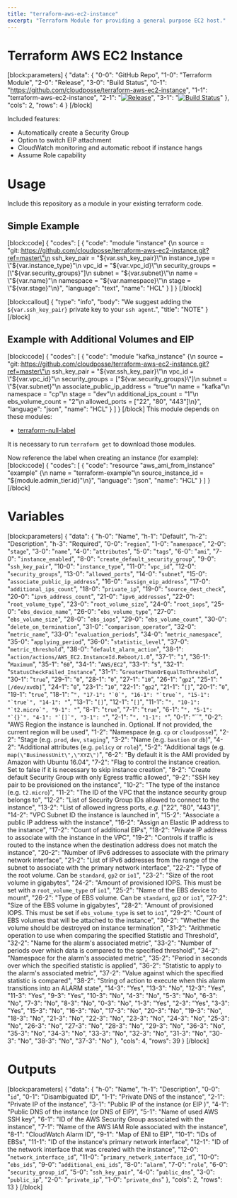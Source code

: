 ```yaml
---
title: "terraform-aws-ec2-instance"
excerpt: "Terraform Module for providing a general purpose EC2 host."
---
```

# Terraform AWS EC2 Instance
[block:parameters]
{
  "data": {
    "0-0": "GitHub Repo",
    "1-0": "Terraform Module",
    "2-0": "Release",
    "3-0": "Build Status",
    "0-1": "https://github.com/cloudposse/terraform-aws-ec2-instance",
    "1-1": "terraform-aws-ec2-instance",
    "2-1": "[![Release](https://img.shields.io/github/release/cloudposse/terraform-aws-ec2-instance.svg)](https://github.com/cloudposse/terraform-aws-ec2-instance/releases)",
    "3-1": "[![Build Status](https://travis-ci.org/cloudposse/terraform-aws-ec2-instance.svg?branch=master)](https://travis-ci.org/cloudposse/terraform-aws-ec2-instance)"
  },
  "cols": 2,
  "rows": 4
}
[/block]

Included features:
* Automatically create a Security Group
* Option to switch EIP attachment
* CloudWatch monitoring and automatic reboot if instance hangs
* Assume Role capability

# Usage
 
Include this repository as a module in your existing terraform code.

## Simple Example
[block:code]
{
  "codes": [
    {
      "code": "module \"instance\" {\n  source                      = \"git::https://github.com/cloudposse/terraform-aws-ec2-instance.git?ref=master\"\n  ssh_key_pair                = \"${var.ssh_key_pair}\"\n  instance_type               = \"${var.instance_type}\"\n  vpc_id                      = \"${var.vpc_id}\"\n  security_groups             = [\"${var.security_groups}\"]\n  subnet                      = \"${var.subnet}\"\n  name                        = \"${var.name}\"\n  namespace                   = \"${var.namespace}\"\n  stage                       = \"${var.stage}\"\n}",
      "language": "text",
      "name": "HCL"
    }
  ]
}
[/block]

[block:callout]
{
  "type": "info",
  "body": "We suggest adding the `${var.ssh_key_pair}` private key to your `ssh agent`.",
  "title": "NOTE"
}
[/block]

## Example with Additional Volumes and EIP
[block:code]
{
  "codes": [
    {
      "code": "module \"kafka_instance\" {\n  source                      = \"git::https://github.com/cloudposse/terraform-aws-ec2-instance.git?ref=master\"\n  ssh_key_pair                = \"${var.ssh_key_pair}\"\n  vpc_id                      = \"${var.vpc_id}\"\n  security_groups             = [\"${var.security_groups}\"]\n  subnet                      = \"${var.subnet}\"\n  associate_public_ip_address = \"true\"\n  name                        = \"kafka\"\n  namespace                   = \"cp\"\n  stage                       = \"dev\"\n  additional_ips_count        = \"1\"\n  ebs_volume_count            = \"2\"\n  allowed_ports               = [\"22\", \"80\", \"443\"]\n}",
      "language": "json",
      "name": "HCL"
    }
  ]
}
[/block]
This module depends on these modules:

* [terraform-null-label](https://github.com/cloudposse/terraform-null-label)

It is necessary to run `terraform get` to download those modules.

Now reference the label when creating an instance (for example):
[block:code]
{
  "codes": [
    {
      "code": "resource \"aws_ami_from_instance\" \"example\" {\n  name               = \"terraform-example\"\n  source_instance_id = \"${module.admin_tier.id}\"\n}",
      "language": "json",
      "name": "HCL"
    }
  ]
}
[/block]
# Variables
[block:parameters]
{
  "data": {
    "h-0": "Name",
    "h-1": "Default",
    "h-2": "Description",
    "h-3": "Required",
    "0-0": "`region`",
    "1-0": "`namespace`",
    "2-0": "`stage`",
    "3-0": "`name`",
    "4-0": "`attributes`",
    "5-0": "`tags`",
    "6-0": "`ami`",
    "7-0": "`instance_enabled`",
    "8-0": "`create_default_security_group`",
    "9-0": "`ssh_key_pair`",
    "10-0": "`instance_type`",
    "11-0": "`vpc_id`",
    "12-0": "`security_groups`",
    "13-0": "`allowed_ports`",
    "14-0": "`subnet`",
    "15-0": "`associate_public_ip_address`",
    "16-0": "`assign_eip_address`",
    "17-0": "`additional_ips_count`",
    "18-0": "`private_ip`",
    "19-0": "`source_dest_check`",
    "20-0": "`ipv6_address_count`",
    "21-0": "`ipv6_addresses`",
    "22-0": "`root_volume_type`",
    "23-0": "`root_volume_size`",
    "24-0": "`root_iops`",
    "25-0": "`ebs_device_name`",
    "26-0": "`ebs_volume_type`",
    "27-0": "`ebs_volume_size`",
    "28-0": "`ebs_iops`",
    "29-0": "`ebs_volume_count`",
    "30-0": "`delete_on_termination`",
    "31-0": "`comparison_operator`",
    "32-0": "`metric_name`",
    "33-0": "`evaluation_periods`",
    "34-0": "`metric_namespace`",
    "35-0": "`applying_period`",
    "36-0": "`statistic_level`",
    "37-0": "`metric_threshold`",
    "38-0": "`default_alarm_action`",
    "38-1": "`action/actions/AWS_EC2.InstanceId.Reboot/1.0`",
    "37-1": "`1`",
    "36-1": "`Maximum`",
    "35-1": "`60`",
    "34-1": "`AWS/EC2`",
    "33-1": "`5`",
    "32-1": "`StatusCheckFailed_Instance`",
    "31-1": "`GreaterThanOrEqualToThreshold`",
    "30-1": "`true`",
    "29-1": "`0`",
    "28-1": "`0`",
    "27-1": "`10`",
    "26-1": "`gp2`",
    "25-1": "`[/dev/xvdb]`",
    "24-1": "`0`",
    "23-1": "`10`",
    "22-1": "`gp2`",
    "21-1": "`[]`",
    "20-1": "`0`",
    "19-1": "`true`",
    "18-1": "``",
    "17-1": "`0`",
    "16-1": "`true`",
    "15-1": "`true`",
    "14-1": "``",
    "13-1": "`[]`",
    "12-1": "`[]`",
    "11-1": "``",
    "10-1": "`t2.micro`",
    "9-1": "``",
    "8-1": "`true`",
    "7-1": "`true`",
    "6-1": "``",
    "5-1": "`{}`",
    "4-1": "`[]`",
    "3-1": "``",
    "2-1": "``",
    "1-1": "``",
    "0-1": "``",
    "0-2": "AWS Region the instance is launched in. Optional. If not provided, the current region will be used",
    "1-2": "Namespace (e.g. `cp` or `cloudposse`)",
    "2-2": "Stage (e.g. `prod`, `dev`, `staging`",
    "3-2": "Name  (e.g. `bastion` or `db`)",
    "4-2": "Additional attributes (e.g. `policy` or `role`)",
    "5-2": "Additional tags  (e.g. `map(\"BusinessUnit\",\"XYZ\")`",
    "6-2": "By default it is the AMI provided by Amazon with Ubuntu 16.04",
    "7-2": "Flag to control the instance creation. Set to false if it is necessary to skip instance creation",
    "8-2": "Create default Security Group with only Egress traffic allowed",
    "9-2": "SSH key pair to be provisioned on the instance",
    "10-2": "The type of the instance (e.g. `t2.micro`)",
    "11-2": "The ID of the VPC that the instance security group belongs to",
    "12-2": "List of Security Group IDs allowed to connect to the instance",
    "13-2": "List of allowed ingress ports, _e.g._ [\"22\", \"80\", \"443\"]",
    "14-2": "VPC Subnet ID the instance is launched in",
    "15-2": "Associate a public IP address with the instance",
    "16-2": "Assign an Elastic IP address to the instance",
    "17-2": "Count of additional EIPs",
    "18-2": "Private IP address to associate with the instance in the VPC",
    "19-2": "Controls if traffic is routed to the instance when the destination address does not match the instance",
    "20-2": "Number of IPv6 addresses to associate with the primary network interface",
    "21-2": "List of IPv6 addresses from the range of the subnet to associate with the primary network interface",
    "22-2": "Type of the root volume. Can be `standard`, `gp2` or `io1`",
    "23-2": "Size of the root volume in gigabytes",
    "24-2": "Amount of provisioned IOPS. This must be set with a `root_volume_type` of `io1`",
    "25-2": "Name of the EBS device to mount",
    "26-2": "Type of EBS volume. Can be `standard`, `gp2` or `io1`",
    "27-2": "Size of the EBS volume in gigabytes",
    "28-2": "Amount of provisioned IOPS. This must be set if `ebs_volume_type` is set to `io1`",
    "29-2": "Count of EBS volumes that will be attached to the instance",
    "30-2": "Whether the volume should be destroyed on instance termination",
    "31-2": "Arithmetic operation to use when comparing the specified Statistic and Threshold",
    "32-2": "Name for the alarm's associated metric",
    "33-2": "Number of periods over which data is compared to the specified threshold",
    "34-2": "Namespace for the alarm's associated metric",
    "35-2": "Period in seconds over which the specified statistic is applied",
    "36-2": "Statistic to apply to the alarm's associated metric",
    "37-2": "Value against which the specified statistic is compared",
    "38-2": "String of action to execute when this alarm transitions into an ALARM state",
    "14-3": "Yes",
    "13-3": "No",
    "12-3": "Yes",
    "11-3": "Yes",
    "9-3": "Yes",
    "10-3": "No",
    "4-3": "No",
    "5-3": "No",
    "6-3": "No",
    "7-3": "No",
    "8-3": "No",
    "0-3": "No",
    "1-3": "Yes",
    "2-3": "Yes",
    "3-3": "Yes",
    "15-3": "No",
    "16-3": "No",
    "17-3": "No",
    "20-3": "No",
    "19-3": "No",
    "18-3": "No",
    "21-3": "No",
    "22-3": "No",
    "23-3": "No",
    "24-3": "No",
    "25-3": "No",
    "26-3": "No",
    "27-3": "No",
    "28-3": "No",
    "29-3": "No",
    "36-3": "No",
    "35-3": "No",
    "34-3": "No",
    "33-3": "No",
    "32-3": "No",
    "31-3": "No",
    "30-3": "No",
    "38-3": "No",
    "37-3": "No"
  },
  "cols": 4,
  "rows": 39
}
[/block]
# Outputs
[block:parameters]
{
  "data": {
    "h-0": "Name",
    "h-1": "Description",
    "0-0": "`id`",
    "0-1": "Disambiguated ID",
    "1-1": "Private DNS of the instance",
    "2-1": "Private IP of the instance",
    "3-1": "Public IP of the instance (or EIP )",
    "4-1": "Public DNS of the instance (or DNS of EIP)",
    "5-1": "Name of used AWS SSH key",
    "6-1": "ID of the AWS Security Group associated with the instance",
    "7-1": "Name of the AWS IAM Role associated with the instance",
    "8-1": "CloudWatch Alarm ID",
    "9-1": "Map of ENI to EIP",
    "10-1": "IDs of EBSs",
    "11-1": "ID of the instance's primary network interface",
    "12-1": "ID of the network interface that was created with the instance",
    "12-0": "`network_interface_id`",
    "11-0": "`primary_network_interface_id`",
    "10-0": "`ebs_ids`",
    "9-0": "`additional_eni_ids`",
    "8-0": "`alarm`",
    "7-0": "`role`",
    "6-0": "`security_group_id`",
    "5-0": "`ssh_key_pair`",
    "4-0": "`public_dns`",
    "3-0": "`public_ip`",
    "2-0": "`private_ip`",
    "1-0": "`private_dns`"
  },
  "cols": 2,
  "rows": 13
}
[/block]